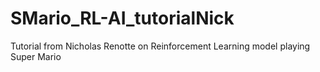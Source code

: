 # SMario_RL-AI_tutorialNick
Tutorial from Nicholas Renotte on Reinforcement Learning model playing Super Mario

